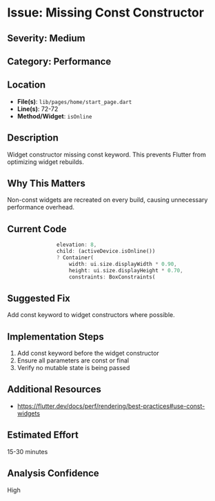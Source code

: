 # Issue: Missing Const Constructor

## Severity: Medium

## Category: Performance

## Location
- **File(s)**: `lib/pages/home/start_page.dart`
- **Line(s)**: 72-72
- **Method/Widget**: `isOnline`

## Description
Widget constructor missing const keyword. This prevents Flutter from optimizing widget rebuilds.

## Why This Matters
Non-const widgets are recreated on every build, causing unnecessary performance overhead.

## Current Code
```dart
                elevation: 8,
                child: (activeDevice.isOnline())
                ? Container(
                    width: ui.size.displayWidth * 0.90,
                    height: ui.size.displayHeight * 0.70,
                    constraints: BoxConstraints(
```

## Suggested Fix
Add const keyword to widget constructors where possible.

## Implementation Steps
1. Add const keyword before the widget constructor
2. Ensure all parameters are const or final
3. Verify no mutable state is being passed

## Additional Resources
- https://flutter.dev/docs/perf/rendering/best-practices#use-const-widgets

## Estimated Effort
15-30 minutes

## Analysis Confidence
High
